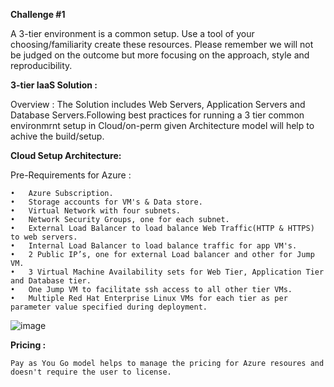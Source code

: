 **Challenge #1**

A 3-tier environment is a common setup. Use a tool of your choosing/familiarity create these resources. Please remember we will not be judged on the outcome but more focusing on the approach, style and reproducibility.

**3-tier IaaS Solution :**

Overview :
The Solution includes Web Servers, Application Servers and Database Servers.Following best practices for running a 3 tier common environmrnt setup in Cloud/on-perm given Architecture model will help to achive the build/setup.

**Cloud Setup Architecture:**

  Pre-Requirements for Azure :
 
    •	Azure Subscription.
    •	Storage accounts for VM's & Data store.
    •	Virtual Network with four subnets.
    •	Network Security Groups, one for each subnet.
    •	External Load Balancer to load balance Web Traffic(HTTP & HTTPS) to web servers.
    •	Internal Load Balancer to load balance traffic for app VM's.
    •	2 Public IP’s, one for external Load balancer and other for Jump VM.
    •	3 Virtual Machine Availability sets for Web Tier, Application Tier and Database tier.
    •	One Jump VM to facilitate ssh access to all other tier VMs.
    •	Multiple Red Hat Enterprise Linux VMs for each tier as per parameter value specified during deployment.
      
 ![image](https://user-images.githubusercontent.com/106581159/171143626-bebb7b57-b476-4a5f-b9e3-9c1589e41da3.png)

  **Pricing :**
  
    Pay as You Go model helps to manage the pricing for Azure resoures and doesn't require the user to license.
